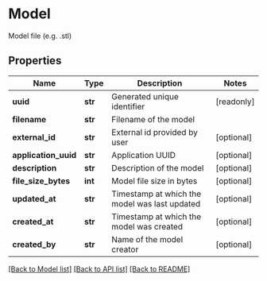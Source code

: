 # Model

Model file (e.g. .stl)
## Properties
Name | Type | Description | Notes
------------ | ------------- | ------------- | -------------
**uuid** | **str** | Generated unique identifier | [readonly] 
**filename** | **str** | Filename of the model | 
**external_id** | **str** | External id provided by user | [optional] 
**application_uuid** | **str** | Application UUID | [optional] 
**description** | **str** | Description of the model | [optional] 
**file_size_bytes** | **int** | Model file size in bytes | [optional] 
**updated_at** | **str** | Timestamp at which the model was last updated | [optional] 
**created_at** | **str** | Timestamp at which the model was created | [optional] 
**created_by** | **str** | Name of the model creator | [optional] 

[[Back to Model list]](../README.md#documentation-for-models) [[Back to API list]](../README.md#documentation-for-api-endpoints) [[Back to README]](../README.md)


